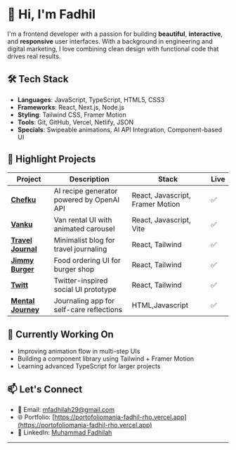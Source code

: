 # 👋 Hi, I'm Fadhil

I'm a frontend developer with a passion for building **beautiful**, **interactive**, and **responsive** user interfaces. With a background in engineering and digital marketing, I love combining clean design with functional code that drives real results.

## 🛠️ Tech Stack

- **Languages**: JavaScript, TypeScript, HTML5, CSS3
- **Frameworks**: React, Next.js, Node.js
- **Styling**: Tailwind CSS, Framer Motion
- **Tools**: Git, GitHub, Vercel, Netlify, JSON
- **Specials**: Swipeable animations, AI API Integration, Component-based UI

## 🚀 Highlight Projects

| Project | Description | Stack | Live |
|--------|-------------|--------|------|
| **[Chefku](https://chefku.vercel.app/)** | AI recipe generator powered by OpenAI API | React, Javascript, Framer Motion | ✅ |
| **[Vanku](https://vanku.vercel.app/)** | Van rental UI with animated carousel | React, Javascript, Vite | ✅ |
| **[Travel Journal](https://travelmania-eight.vercel.app/)** | Minimalist blog for travel journaling | React, Tailwind | ✅ |
| **[Jimmy Burger](https://order-kuy.vercel.app/)** | Food ordering UI for burger shop | React, Tailwind | ✅ |
| **[Twitt](https://twitt-lac.vercel.app/)** | Twitter-inspired social UI prototype | React, Tailwind | ✅ |
| **[Mental Journey](https://mental-journey.netlify.app/)** | Journaling app for self-care reflections | HTML,Javascript | ✅ |

## 🎯 Currently Working On

- Improving animation flow in multi-step UIs
- Building a component library using Tailwind + Framer Motion
- Learning advanced TypeScript for larger projects

## 📫 Let's Connect

- 📧 Email: mfadhilah29@gmail.com
- 🌐 Portfolio: [https://portofoliomania-fadhil-rho.vercel.app](https://portofoliomania-fadhil-rho.vercel.app)
- 💼 LinkedIn: [Muhammad Fadhilah](https://www.linkedin.com/in/muhammad-fadhilah/)

---


